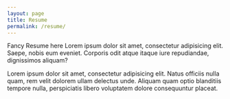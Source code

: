 ```yaml
---
layout: page
title: Resume
permalink: /resume/
---
```


Fancy Resume here Lorem ipsum dolor sit amet, consectetur adipisicing elit. Saepe, nobis eum eveniet. Corporis odit atque itaque iure repudiandae, dignissimos aliquam?

Lorem ipsum dolor sit amet, consectetur adipisicing elit. Natus officiis nulla quam, rem velit dolorem ullam delectus unde. Aliquam quam optio blanditiis tempore nulla, perspiciatis libero voluptatem dolore consequuntur placeat.